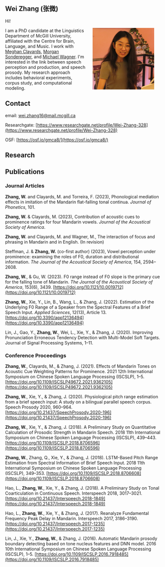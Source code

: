 ## Wei Zhang (张微)

Hi! <!--[back](https://weizhang-mg.github.io) -->


<img src="1688676566595.jpg" width="200" height="200" align="right" HSPACE="20" >

I am a PhD candidate at the Linguistics Department of McGill University, affiliated with the Centre for Brain, Language, and Music. I work with [Meghan Clayards](http://speechlearning.lab.mcgill.ca/), [Morgan Sonderegger](https://people.linguistics.mcgill.ca/~morgan/), and 
  [Michael Wagner](http://www.prosodylab.org/lab/). I'm interested in the link between speech perception and production, and speech prosody. My research approach includes behavioral experiments, corpus study, and computational modeling.


## Contact

email: wei.zhang16@mail.mcgill.ca

Researchgate: [https://www.researchgate.net/profile/Wei-Zhang-328](https://www.researchgate.net/profile/Wei-Zhang-328)

OSF: [https://osf.io/gmca8/](https://osf.io/gmca8/)

## Research


## Publications

### Journal Articles

**Zhang, W.** and Clayards, M. and Torreira, F. (2023), Phonological mediation effects in imitation of the Mandarin flat-falling tonal continua.
 _Journal of Phonetics_, 101.

**Zhang, W.** & Clayards, M. (2023), Contribution of acoustic cues to prominence ratings for four Mandarin vowels. _Journal of the Acoustical Society of America_.

**Zhang, W.** and Clayards, M. and Wagner, M., The interaction of focus and phrasing in Mandarin and in English. (In revision)

Steffman, J. & **Zhang, W.** (co-first author) (2023), Vowel perception under prominence: examining the roles of F0, duration and distributional information. _The Journal of the Acoustical Society of America_, 154, 2594–2608.

**Zhang, W.**, & Gu, W. (2023). F0 range instead of F0 slope is the primary cue for the falling tone of Mandarin. _The Journal of the Acoustical Society of America_, 153(6), 3439. [https://doi.org/10.1121/10.0019712](https://doi.org/10.1121/10.0019712)

**Zhang, W.**, Xie, Y., Lin, B., Wang, L., & Zhang, J. (2022). Estimation of the Underlying F0 Range of a Speaker from the Spectral Features of a Brief Speech Input. _Applied Sciences_, 12(13), Article 13. [https://doi.org/10.3390/app12136494](https://doi.org/10.3390/app12136494)

Lin, J., Gao, Y., **Zhang, W.**, Wei, L., Xie, Y., & Zhang, J. (2020). Improving Pronunciation Erroneous Tendency Detection with Multi-Model Soft Targets. Journal of Signal Processing Systems, 1–11.


### Conference Proceedings


**Zhang, W.**, Clayards, M., & Zhang, J. (2021). Effects of Mandarin Tones on Acoustic Cue Weighting Patterns for Prominence. 2021 12th International Symposium on Chinese Spoken Language Processing (ISCSLP), 1–5. [https://doi.org/10.1109/ISCSLP49672.2021.9362105](https://doi.org/10.1109/ISCSLP49672.2021.9362105)

**Zhang, W.**, Xie, Y., & Zhang, J. (2020). Physiological pitch range estimation from a brief speech input: A study on a bilingual parallel speech corpus. Speech Prosody 2020, 960–964. [https://doi.org/10.21437/SpeechProsody.2020-196](https://doi.org/10.21437/SpeechProsody.2020-196)

**Zhang, W.**, Xie, Y., & Zhang, J. (2018). A Preliminary Study on Quantitative Calculation of Prosodic Strength in Mandarin Speech. 2018 11th International Symposium on Chinese Spoken Language Processing (ISCSLP), 439–443. [https://doi.org/10.1109/ISCSLP.2018.8706596](https://doi.org/10.1109/ISCSLP.2018.8706596)

**Zhang, W.**, Zhang, Q., Xie, Y., & Zhang, J. (2018). LSTM-Based Pitch Range Estimation from Spectral Information of Brief Speech Input. 2018 11th International Symposium on Chinese Spoken Language Processing (ISCSLP), 349–353. [https://doi.org/10.1109/ISCSLP.2018.8706608](https://doi.org/10.1109/ISCSLP.2018.8706608)

Hao, L., **Zhang, W.**, Xie, Y., & Zhang, J. (2018). A Preliminary Study on Tonal Coarticulation in Continuous Speech. Interspeech 2018, 3017–3021. [https://doi.org/10.21437/Interspeech.2018-1849](https://doi.org/10.21437/Interspeech.2018-1849)

Hao, L., **Zhang, W.**, Xie, Y., & Zhang, J. (2017). Reanalyze Fundamental Frequency Peak Delay in Mandarin. Interspeech 2017, 3186–3190. [https://doi.org/10.21437/Interspeech.2017-1235](https://doi.org/10.21437/Interspeech.2017-1235)

Lin, J., Xie, Y., **Zhang, W.**, & Zhang, J. (2016). Automatic Mandarin prosody boundary detecting based on tone nucleus features and DNN model. 2016 10th International Symposium on Chinese Spoken Language Processing (ISCSLP), 1–5. [https://doi.org/10.1109/ISCSLP.2016.7918485](https://doi.org/10.1109/ISCSLP.2016.7918485)




